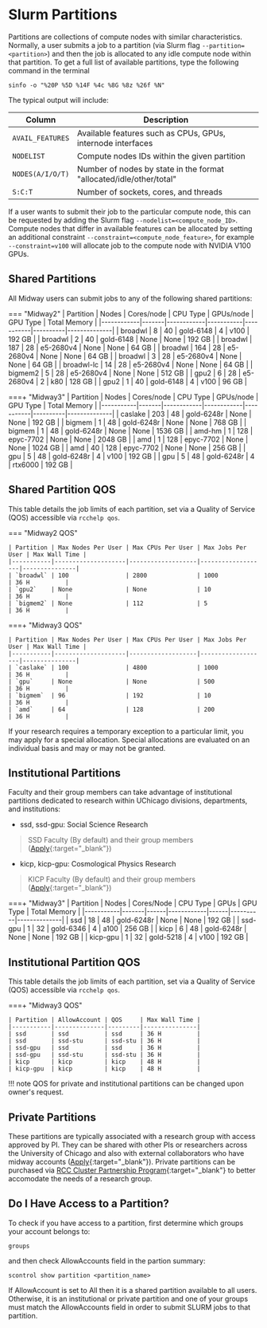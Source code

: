# Slurm Partitions

Partitions are collections of compute nodes with similar characteristics. Normally, a user submits a job to a partition (via Slurm flag `--partition=<partition>`) and then the job is allocated to any idle compute node within that partition. To get a full list of available partitions, type the following command in the terminal
```
sinfo -o "%20P %5D %14F %4c %8G %8z %26f %N"
```
The typical output will include: 

| Column           | Description                                                         |
|------------------|---------------------------------------------------------------------|
| `AVAIL_FEATURES` | Available features such as CPUs, GPUs, internode interfaces         |
| `NODELIST`       | Compute nodes IDs within the given partition                        |
| `NODES(A/I/O/T)` | Number of nodes by state in the format "allocated/idle/other/total" |
| `S:C:T`          | Number of sockets, cores, and threads                               |

If a user wants to submit their job to the particular compute node, this can be requested by adding the Slurm flag `--nodelist=<compute_node_ID>`. Compute nodes that differ in available features can be allocated by setting an additional constraint `--constraint=<compute_node_feature>`, for example `--constraint=v100` will allocate job to the compute node with NVIDIA V100 GPUs. 

## Shared Partitions
All Midway users can submit jobs to any of the following shared partitions:
<!-- THIS COMMNAD WORKS ON MIDWAY2 BUT NOT ON MIDWAY3 - SHOULD BE FIXED
The list of shared partitions can be invoked by -->
<!-- ```
rcchelp sinfo shared
``` -->
=== "Midway2"
      | Partition  | Nodes | Cores/node | CPU Type  | GPUs/node | GPU Type | Total Memory |
      |------------|-------|------------|-----------|-----------|----------|--------------|
      | broadwl    | 8     | 40         | gold-6148 | 4         | v100     | 192 GB       |
      | broadwl    | 2     | 40         | gold-6148 | None      | None     | 192 GB       |
      | broadwl    | 187   | 28         | e5-2680v4 | None      | None     | 64 GB        |
      | broadwl    | 164   | 28         | e5-2680v4 | None      | None     | 64 GB        |
      | broadwl    | 3     | 28         | e5-2680v4 | None      | None     | 64 GB        |
      | broadwl-lc | 14    | 28         | e5-2680v4 | None      | None     | 64 GB        |
      | bigmem2    | 5     | 28         | e5-2680v4 | None      | None     | 512 GB       |
      | gpu2       | 6     | 28         | e5-2680v4 | 2         | k80      | 128 GB       |
      | gpu2       | 1     | 40         | gold-6148 | 4         | v100     | 96 GB        |

===+ "Midway3"
      | Partition | Nodes | Cores/node | CPU Type   | GPUs/node | GPU Type | Total Memory |
      |-----------|-------|------------|------------|-----------|----------|--------------|
      | caslake   | 203   | 48         | gold-6248r | None      | None     | 192 GB       |
      | bigmem    | 1     | 48         | gold-6248r | None      | None     | 768 GB       |
      | bigmem    | 1     | 48         | gold-6248r | None      | None     | 1536 GB      |
      | amd-hm    | 1     | 128        | epyc-7702  | None      | None     | 2048 GB      |
      | amd       | 1     | 128        | epyc-7702  | None      | None     | 1024 GB      |
      | amd       | 40    | 128        | epyc-7702  | None      | None     | 256 GB       |
      | gpu       | 5     | 48         | gold-6248r | 4         | v100     | 192 GB       |
      | gpu       | 5     | 48         | gold-6248r | 4         | rtx6000  | 192 GB       |

## Shared Partition QOS

This table details the job limits of each partition, set via a Quality of Service (QOS) accessible via `rcchelp qos`.

=== "Midway2 QOS"

    | Partition | Max Nodes Per User | Max CPUs Per User | Max Jobs Per User | Max Wall Time |
    |-----------|--------------------|-------------------|-------------------|---------------|
    | `broadwl` | 100                | 2800              | 1000              | 36 H          |
    | `gpu2`    | None               | None              | 10                | 36 H          |
    | `bigmem2` | None               | 112               | 5                 | 36 H          |


===+ "Midway3 QOS"

    | Partition | Max Nodes Per User | Max CPUs Per User | Max Jobs Per User | Max Wall Time |
    |-----------|--------------------|-------------------|-------------------|---------------|
    | `caslake` | 100                | 4800              | 1000              | 36 H          |
    | `gpu`     | None               | None              | 500               | 36 H          |
    | `bigmem`  | 96                 | 192               | 10                | 36 H          |
    | `amd`     | 64                 | 128               | 200               | 36 H          |

If your research requires a temporary exception to a particular limit, you may apply for a special allocation. Special allocations are evaluated on an individual basis and may or may not be granted.



## Institutional Partitions
Faculty and their group members can take advantage of institutional partitions dedicated to research within UChicago divisions, departments, and institutions:

* ssd, ssd-gpu:   Social Science Research       
> SSD Faculty (By default) and their group members ([Apply](https://rcc.uchicago.edu/accounts-allocations/join-different-pi-account){:target="_blank"}) 
* kicp, kicp-gpu: Cosmological Physics Research 
> KICP Faculty (By default) and their group members ([Apply](https://rcc.uchicago.edu/accounts-allocations/join-different-pi-account){:target="_blank"})



<!-- === "Midway2 NEED TO CHECK WITH KATHY"
      | Partition | Nodes  | CPUs |
      | --------- | -------| -----|
      | broadwl   |   8    |  40  |
      | broadwl   |   2    |  40  |
      | broadwl   |   187  |  28  |
      | broadwl   |   164  |  28  |
      | broadwl   |   3    |  28  |
      | broadwl-lc|   14   |  28  |
      | bigmem2   |   5    |  28  |
      | gpu2      |   6    |  28  |
      | gpu2      |   1    |  40  | -->

===+ "Midway3"
      | Partition | Nodes | Cores/Node | CPU Type   | GPUs | GPU Type | Total Memory |
      |-----------|-------|------|------------|------|----------|--------------|
      | ssd       | 18    | 48   | gold-6248r | None | None     | 192 GB       |
      | ssd-gpu   | 1     | 32   | gold-6346  | 4    | a100     | 256 GB       |
      | kicp      | 6     | 48   | gold-6248r | None | None     | 192 GB       |
      | kicp-gpu  | 1     | 32   | gold-5218  | 4    | v100     | 192 GB       |



## Institutional Partition QOS

This table details the job limits of each partition, set via a Quality of Service (QOS) accessible via `rcchelp qos`. 

<!-- === "Midway2 QOS"

    | Partition | Max Nodes Per User| Max CPUs Per User  | Max Jobs Per User| Max Wall Time | 
    | --------- | ----------------- | ------------------ | ---------------- | ------------- |
    | `broadwl` | 100               |            2800    |             1000 |  36 H         |
    | `gpu2`    | None              |            None    |             10   |  36 H         |
    | `bigmem2` | None              |            112     |             5    |  36 H         | -->


===+ "Midway3 QOS"

    | Partition | AllowAccount | QOS     | Max Wall Time |
    |-----------|--------------|---------|---------------|
    | ssd       | ssd          | ssd     | 36 H          |
    | ssd       | ssd-stu      | ssd-stu | 36 H          |
    | ssd-gpu   | ssd          | ssd     | 36 H          |
    | ssd-gpu   | ssd-stu      | ssd-stu | 36 H          |
    | kicp      | kicp         | kicp    | 48 H          |
    | kicp-gpu  | kicp         | kicp    | 48 H          |

!!! note
    QOS for private and institutional partitions can be changed upon owner's request.


## Private Partitions
These partitions are typically associated with a research group with access approved by PI. They can be shared with other PIs or researchers across the University of Chicago and also with external collaborators who have midway accounts ([Apply](https://rcc.uchicago.edu/accounts-allocations/join-different-pi-account){:target="_blank"}). Private partitions can be purchased via [RCC Cluster Partnership Program](https://rcc.uchicago.edu/support-and-services/cluster-partnership-program){:target="_blank"} to better accomodate the needs of a research group.

## Do I Have Access to a Partition?
To check if you have access to a partition, first determine which groups your account belongs to: 
```
groups
```
and then check AllowAccounts field in the partion summary: 
```
scontrol show partition <partition_name>
```
If AllowAccount is set to All then it is a shared partition available to all users. Otherwise, it is an institutional or private partition and one of your groups must match the AllowAccounts field in order to submit SLURM jobs to that partition. 

